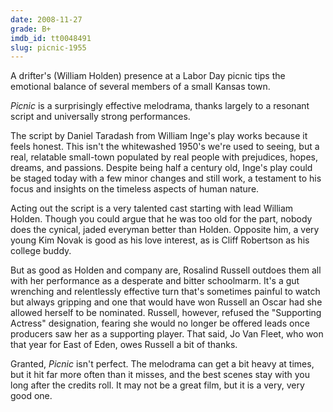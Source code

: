 ```yaml
---
date: 2008-11-27
grade: B+
imdb_id: tt0048491
slug: picnic-1955
---
```


A drifter's (William Holden) presence at a Labor Day picnic tips the emotional balance of several members of a small Kansas town.

_Picnic_ is a surprisingly effective melodrama, thanks largely to a resonant script and universally strong performances.

The script by Daniel Taradash from William Inge's play works because it feels honest. This isn't the whitewashed 1950's we're used to seeing, but a real, relatable small-town populated by real people with prejudices, hopes, dreams, and passions. Despite being half a century old, Inge's play could be staged today with a few minor changes and still work, a testament to his focus and insights on the timeless aspects of human nature.

Acting out the script is a very talented cast starting with lead William Holden. Though you could argue that he was too old for the part, nobody does the cynical, jaded everyman better than Holden. Opposite him, a very young Kim Novak is good as his love interest, as is Cliff Robertson as his college buddy.

But as good as Holden and company are, Rosalind Russell outdoes them all with her performance as a desperate and bitter schoolmarm. It's a gut wrenching and relentlessly effective turn that's sometimes painful to watch but always gripping and one that would have won Russell an Oscar had she allowed herself to be nominated. Russell, however, refused the "Supporting Actress" designation, fearing she would no longer be offered leads once producers saw her as a supporting player. That said, Jo Van Fleet, who won that year for East of Eden, owes Russell a bit of thanks.

Granted, _Picnic_ isn't perfect. The melodrama can get a bit heavy at times, but it hit far more often than it misses, and the best scenes stay with you long after the credits roll. It may not be a great film, but it is a very, very good one.
